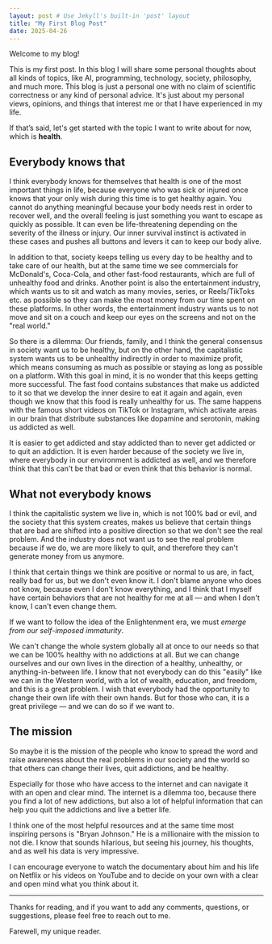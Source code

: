 ```yaml
---
layout: post # Use Jekyll's built-in 'post' layout
title: "My First Blog Post"
date: 2025-04-26
---
```


Welcome to my blog!

This is my first post. In this blog I will share some personal thoughts about all kinds of topics, like AI, programming, technology, society, philosophy, and much more.
This blog is just a personal one with no claim of scientific correctness or any kind of personal advice. It's just about my personal views, opinions, and things that interest me or that I have experienced in my life.

If that’s said, let's get started with the topic I want to write about for now, which is **health**.

## Everybody knows that

I think everybody knows for themselves that health is one of the most important things in life, because everyone who was sick or injured once knows that your only wish during this time is to get healthy again.
You cannot do anything meaningful because your body needs rest in order to recover well, and the overall feeling is just something you want to escape as quickly as possible. It can even be life-threatening depending on the severity of the illness or injury.
Our inner survival instinct is activated in these cases and pushes all buttons and levers it can to keep our body alive.

In addition to that, society keeps telling us every day to be healthy and to take care of our health, but at the same time we see commercials for McDonald's, Coca-Cola, and other fast-food restaurants, which are full of unhealthy food and drinks.
Another point is also the entertainment industry, which wants us to sit and watch as many movies, series, or Reels/TikToks etc. as possible so they can make the most money from our time spent on these platforms.
In other words, the entertainment industry wants us to not move and sit on a couch and keep our eyes on the screens and not on the "real world."

So there is a dilemma: Our friends, family, and I think the general consensus in society want us to be healthy, but on the other hand, the capitalistic system wants us to be unhealthy indirectly in order to maximize profit, which means consuming as much as possible or staying as long as possible on a platform.
With this goal in mind, it is no wonder that this keeps getting more successful. The fast food contains substances that make us addicted to it so that we develop the inner desire to eat it again and again, even though we know that this food is really unhealthy for us.
The same happens with the famous short videos on TikTok or Instagram, which activate areas in our brain that distribute substances like dopamine and serotonin, making us addicted as well.

It is easier to get addicted and stay addicted than to never get addicted or to quit an addiction.
It is even harder because of the society we live in, where everybody in our environment is addicted as well, and we therefore think that this can't be that bad or even think that this behavior is normal.

## What not everybody knows
I think the capitalistic system we live in, which is not 100% bad or evil, and the society that this system creates, makes us believe that certain things that are bad are shifted into a positive direction so that we don't see the real problem.
And the industry does not want us to see the real problem because if we do, we are more likely to quit, and therefore they can't generate money from us anymore.

I think that certain things we think are positive or normal to us are, in fact, really bad for us, but we don't even know it.
I don't blame anyone who does not know, because even I don't know everything, and I think that I myself have certain behaviors that are not healthy for me at all — and when I don't know, I can't even change them.

If we want to follow the idea of the Enlightenment era, we must *emerge from our self-imposed immaturity*.

We can't change the whole system globally all at once to our needs so that we can be 100% healthy with no addictions at all.
But we can change ourselves and our own lives in the direction of a healthy, unhealthy, or anything-in-between life.
I know that not everybody can do this "easily" like we can in the Western world, with a lot of wealth, education, and freedom, and this is a great problem.
I wish that everybody had the opportunity to change their own life with their own hands.
But for those who can, it is a great privilege — and we can do so if we want to.

## The mission
So maybe it is the mission of the people who know to spread the word and raise awareness about the real problems in our society and the world so that others can change their lives, quit addictions, and be healthy.

Especially for those who have access to the internet and can navigate it with an open and clear mind.
The internet is a dilemma too, because there you find a lot of new addictions, but also a lot of helpful information that can help you quit the addictions and live a better life.

I think one of the most helpful resources and at the same time most inspiring persons is "Bryan Johnson."
He is a millionaire with the mission to not die.
I know that sounds hilarious, but seeing his journey, his thoughts, and as well his data is very impressive.

I can encourage everyone to watch the documentary about him and his life on Netflix or his videos on YouTube and to decide on your own with a clear and open mind what you think about it.

---

Thanks for reading, and if you want to add any comments, questions, or suggestions, please feel free to reach out to me.

Farewell, my unique reader.